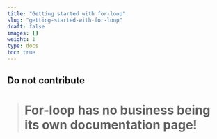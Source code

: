 ```yaml
---
title: "Getting started with for-loop"
slug: "getting-started-with-for-loop"
draft: false
images: []
weight: 1
type: docs
toc: true
---
```


## Do not contribute
> # For-loop has no business being its own documentation page!

